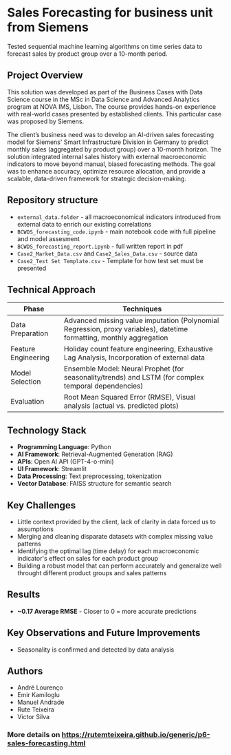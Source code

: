# Sales Forecasting for business unit from Siemens

Tested sequential machine learning algorithms on time series data to forecast sales by product group over a 10-month period.

## Project Overview

This solution was developed as part of the Business Cases with Data Science course in the MSc in Data Science and Advanced Analytics program at NOVA IMS, Lisbon. The course provides hands-on experience with real-world cases presented by established clients. This particular case was proposed by Siemens. <br>

The client’s business need was to develop an AI-driven sales forecasting model for Siemens' Smart Infrastructure Division in Germany to predict monthly sales (aggregated by product group) over a 10-month horizon. The solution integrated internal sales history with external macroeconomic indicators to move beyond manual, biased forecasting methods. The goal was to enhance accuracy, optimize resource allocation, and provide a scalable, data-driven framework for strategic decision-making.

## Repository structure
- `external_data.folder` - all macroeconomical indicators introduced from external data to enrich our existing correlations
- `BCWDS_forecasting_code.ipynb` - main notebook code with full pipeline and model assesment
- `BCWDS_forecasting_report.ipynb` - full written report in pdf
- `Case2_Market_Data.csv` and `Case2_Sales_Data.csv` - source data
- `Case2_Test Set Template.csv` - Template for how test set must be presented

 
## Technical Approach

| Phase              |	          Techniques                                                                                                  |
|--------------------|---------------------------------------------------------------------------------------------------------------------- |
|Data Preparation    | Advanced missing value imputation (Polynomial Regression, proxy variables), datetime formatting, monthly aggregation  |
|Feature Engineering | Holiday count feature engineering, Exhaustive Lag Analysis, Incorporation of external data                            |
|Model Selection     | Ensemble Model: Neural Prophet (for seasonality/trends) and LSTM (for complex temporal dependencies)                  |
|Evaluation	         | Root Mean Squared Error (RMSE), Visual analysis (actual vs. predicted plots)                                          |



## Technology Stack

- **Programming Language**: Python
- **AI Framework**: Retrieval-Augmented Generation (RAG)
- **APIs**: Open AI API (GPT-4-o-mini)
- **UI Framework**: Streamlit
- **Data Processing**: Text preprocessing, tokenization
- **Vector Database**: FAISS structure for semantic search
  

## Key Challenges
- Little context provided by the client, lack of clarity in data forced us to assumptions
- Merging and cleaning disparate datasets with complex missing value patterns
- Identifying the optimal lag (time delay) for each macroeconomic indicator's effect on sales for each product group
- Building a robust model that can perform accurately and generalize well throught different product groups and sales patterns

 
## Results
- **~0.17 Average RMSE** - Closer to 0 = more accurate predictions


## Key Observations and Future Improvements
- Seasonality is confirmed and detected by data analysis


## Authors
- André Lourenço
- Emir Kamiloglu
- Manuel Andrade
- Rute Teixeira
- Victor Silva

### More details on https://rutemteixeira.github.io/generic/p6-sales-forecasting.html
